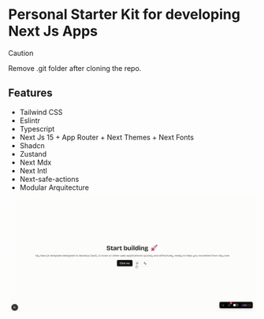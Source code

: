 # Personal Starter Kit for developing Next Js Apps
> [!CAUTION]
> Remove .git folder after cloning the repo.
## Features
- Tailwind CSS
- Eslintr
- Typescript
- Next Js 15 + App Router + Next Themes + Next Fonts
- Shadcn
- Zustand 
- Next Mdx
- Next Intl
- Next-safe-actions
- Modular Arquitecture

![poc video](./public/removeMe/poc.gif)
